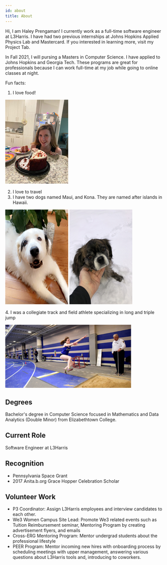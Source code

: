 ```yaml
---
id: about
title: About
---
```



Hi, I am Haley Prengaman! I currently work as a full-time software engineer at L3Harris. I have had two previous internships at Johns Hopkins Applied Physics Lab and Mastercard. If you interested in learning more, visit my Project Tab. 

In Fall 2021, I will pursing a Masters in Computer Science. I have applied to Johns Hopkins and Georgia Tech. These programs are great for professionals because I can work full-time at my job while going to online classes at night. 

Fun facts: 

1. I love food!
<p float="left">
  <img src="./assets/DA1D303A-A1EF-4B0D-80B6-F4C4C0087B70.JPG" alt="cake" width="200"/>
</p>

2. I love to travel
3. I have two dogs named Maui, and Kona. They are named after islands in Hawaii. 

<p float="left">
  <img src="./assets/IMG_6819.PNG" alt="Maui" style="float=left" width="200" height="300"/>
  <img src="./assets/IMG_7479.JPEG" alt="Kona" style="float=left; margin-right: 10px;" width="200" height="300"/>
</p>  
                                                                                                                
<p></p>                                                                                                                 
4. I was a collegiate track and field athlete specializing in long and triple jump


<p>
  <img src="./assets/haley track .png" alt="track" width="400"/>
</p>


## Degrees

Bachelor's degree in Computer Science focused in Mathematics and Data Analytics (Double Minor) from Elizabethtown College. 

## Current Role

Software Engineer at L3Harris

## Recognition

- Pennsylvania Space Grant 
- 2017 Anita.b.org Grace Hopper Celebration Scholar

## Volunteer Work

- P3 Coordinator: Assign L3Harris employees and interview candidates to each other.   
- We3 Women Campus Site Lead: Promote We3 related events such as Tuition Reimbursement seminar, Mentoring Program by creating advertisement flyers, and emails 
- Cross-ERG Mentoring Program: Mentor undergrad students about the professional lifestyle
- PEER Program: Mentor incoming new hires with onboarding process by scheduling meetings with upper management, answering various questions about L3Harris tools                     and, introducing to coworkers.
